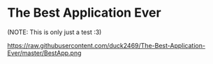 # The Best Application Ever

(NOTE: This is only just a test :3)

https://raw.githubusercontent.com/duck2469/The-Best-Application-Ever/master/BestApp.png
